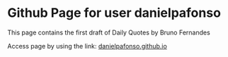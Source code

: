 # Github Page for user danielpafonso

This page contains the first draft of Daily Quotes by Bruno Fernandes

Access page by using the link: [danielpafonso.github.io](https://danielpafonso.github.io)

